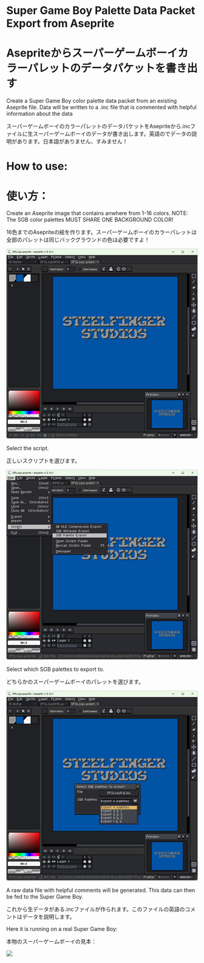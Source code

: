 # Super Game Boy Palette Data Packet Export from Aseprite
# Asepriteからスーパーゲームボーイカラーパレットのデータパケットを書き出す

 Create a Super Game Boy color palette data packet from an existing Aseprite file. Data will be written to a .inc file that is commented with helpful information about the data

スーパーゲームボーイのカラーパレットのデータパケットをAsepriteから.incファイルに生スーパーゲームボーイのデータが書き出します。英語のでデータの説明があります。日本語がありません、すみません！

# How to use:
# 使い方：

Create an Aseprite image that contains anwhere from 1-16 colors. NOTE: The SGB color palettes MUST SHARE ONE BACKGROUND COLOR!

16色までのAsepriteの絵を作ります。スーパーゲームボーイのカラーパレットは全部のパレットは同じバックグラウンドの色は必要ですよ！

![](https://github.com/Bofner/SGB-Palette-Data-Packet-Export-from-Aseprite/blob/main/images/bg.jpg)
 
 Select the script.

 正しいスクリプトを選びます。

 ![](https://github.com/Bofner/SGB-Palette-Data-Packet-Export-from-Aseprite/blob/main/images/script.jpg)

 Select which SGB palettes to export to. 

 どちらかのスーパーゲームボーイのパレットを選びます。

  ![](https://github.com/Bofner/SGB-Palette-Data-Packet-Export-from-Aseprite/blob/main/images/which%20palettes.jpg)

  A raw data file with helpful comments will be generated. This data can then be fed to the Super Game Boy. 

  これから生データがある.incファイルが作られます。このファイルの英語のコメントはデータを説明します。

  Here it is running on a real Super Game Boy:

  本物のスーパーゲームボーイの見本：

   ![](https://github.com/Bofner/SGB-Palette-Data-Packet-Export-from-Aseprite/blob/main/images/animation.gif)
